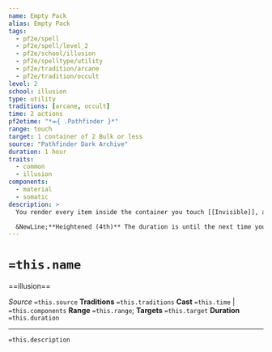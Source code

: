 ```yaml
---
name: Empty Pack
alias: Empty Pack
tags:
  - pf2e/spell
  - pf2e/spell/level_2
  - pf2e/school/illusion
  - pf2e/spelltype/utility
  - pf2e/tradition/arcane
  - pf2e/tradition/occult
level: 2
school: illusion
type: utility
traditions: [arcane, occult]
time: 2 actions
pf2etime: "*⬺{ .Pathfinder }*"
range: touch
target: 1 container of 2 Bulk or less
source: "Pathfinder Dark Archive"
duration: 1 hour
traits:
  - common
  - illusion
components:
  - material
  - somatic
description: >
  You render every item inside the container you touch [[Invisible]], although the container itself remains visible. The items within are undetected to all creatures, though a creature can attempt to find an item by reaching into the bag, making an item [[Hidden]] to them instead if they succeed. Additionally, the spell doesn't prevent the items from making protrusions in the bag, adding weight, making noise when jostling around, and so on. However, the spell prevents anything within the container from falling out if it's upended. Any object removed from the container becomes visible and remains visible even if returned to the container.

  &NewLine;**Heightened (4th)** The duration is until the next time you make your daily preparations.
---
```

# `=this.name`
==illusion==

*Source* `=this.source`
**Traditions** `=this.traditions`
**Cast** `=this.time` | `=this.components`
**Range** `=this.range`; **Targets** `=this.target`
**Duration** `=this.duration`

***
`=this.description`